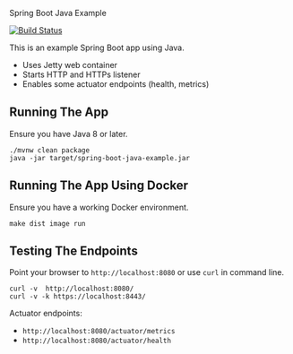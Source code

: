 Spring Boot Java Example

[![Build Status](https://travis-ci.org/jecklgamis/spring-boot-scala-example.svg?branch=master)](https://travis-ci.org/jecklgamis/spring-boot-scala-example)

This is an example Spring Boot app using Java.

* Uses Jetty web container
* Starts HTTP and HTTPs listener
* Enables some actuator endpoints (health, metrics)

## Running The App
Ensure you have Java 8 or later.
```
./mvnw clean package
java -jar target/spring-boot-java-example.jar
```

## Running The App Using Docker
Ensure you have a working Docker environment.
```
make dist image run
```

## Testing The Endpoints
Point your browser to `http://localhost:8080` or use `curl` in command line.

```
curl -v  http://localhost:8080/
curl -v -k https://localhost:8443/
```
Actuator endpoints:
* `http://localhost:8080/actuator/metrics`
* `http://localhost:8080/actuator/health`


